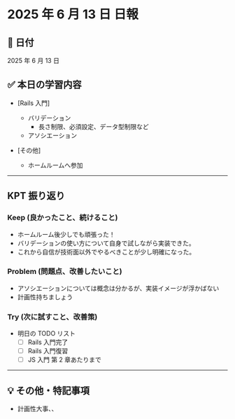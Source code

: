 # 2025 年 6 月 13 日 日報

## 📅 日付

2025 年 6 月 13 日

## ✅ 本日の学習内容

- [Rails 入門]

  - バリデーション
    - 長さ制限、必須設定、データ型制限など
  - アソシエーション

- [その他]
  - ホームルームへ参加

---

## KPT 振り返り

### Keep (良かったこと、続けること)

- ホームルーム後少しでも頑張った！
- バリデーションの使い方について自身で試しながら実装できた。
- これから自信が技術面以外でやるべきことが少し明確になった。

### Problem (問題点、改善したいこと)

- アソシエーションについては概念は分かるが、実装イメージが浮かばない
- 計画性持ちましょう

### Try (次に試すこと、改善策)

- 明日の TODO リスト
  - [ ] Rails 入門完了
  - [ ] Rails 入門復習
  - [ ] JS 入門 第 2 章あたりまで

---

## 💡 その他・特記事項

- 計画性大事、、
